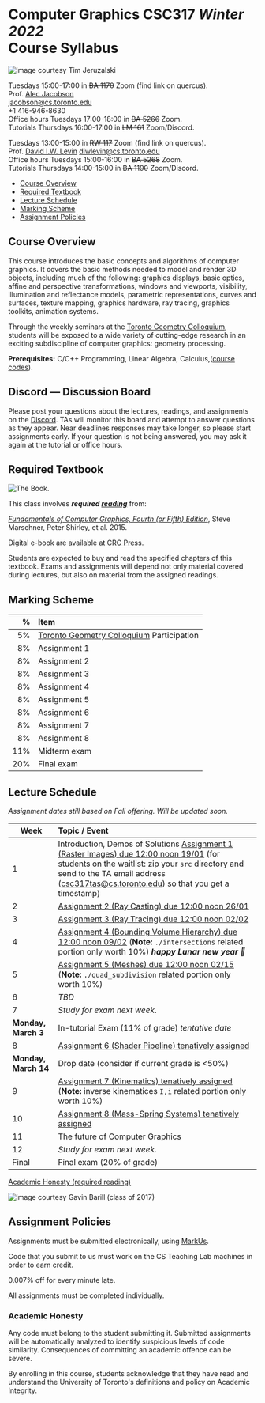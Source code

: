 # Computer Graphics CSC317 _Winter 2022_ <br> Course Syllabus

![_image courtesy Tim Jeruzalski_](images/bunny-rigid-body.gif)

Tuesdays 15:00-17:00 in ~~BA 1170~~ Zoom (find link on quercus).  
Prof. [Alec Jacobson](http://www.cs.toronto.edu/~jacobson/)  
jacobson@cs.toronto.edu  
+1 416-946-8630  
Office hours Tuesdays 17:00-18:00 in ~~BA 5266~~ Zoom.  
Tutorials Thursdays 16:00-17:00 in ~~LM 161~~ Zoom/Discord.

Tuesdays 13:00-15:00 in ~~RW 117~~ Zoom (find link on quercus).  
Prof. [David I.W. Levin](http://142.93.146.228/researchdb/)
diwlevin@cs.toronto.edu      
Office hours Tuesdays 15:00-16:00 in ~~BA 5268~~ Zoom.  
Tutorials Thursdays 14:00-15:00 in ~~BA 1190~~ Zoom/Discord.

- [Course Overview](#courseoverview)
- [Required Textbook](#required-textbook)
- [Lecture Schedule](#lectureschedule)
- [Marking Scheme](#markingscheme)
- [Assignment Policies](#assignmentpolicies)

## Course Overview

This course introduces the basic concepts and algorithms of computer graphics.
It covers the basic methods needed to model and render 3D objects, including
much of the following: graphics displays, basic optics, affine and
perspective transformations, windows and viewports, visibility,
illumination and reflectance models, parametric representations, curves and surfaces, texture mapping, graphics
hardware, ray tracing, graphics toolkits, animation systems.

Through the weekly seminars at the [Toronto Geometry Colloquium](https://toronto-geometry-colloquium.github.io/), students will be exposed to a wide variety of cutting-edge research in an exciting subdiscipline of computer graphics: geometry processing. 

**Prerequisites:** C/C++ Programming, Linear Algebra, Calculus,([course
codes](https://fas.calendar.utoronto.ca/course/csc418h1)).

## Discord — Discussion Board

Please post your questions about the lectures, readings, and assignments on the
[Discord](https://discord.gg/GDeEqqBXMT). TAs will monitor
this board and attempt to answer questions as they appear. Near deadlines
responses may take longer, so please start assignments early. If your question
is not being answered, you may ask it again at the tutorial or office hours.


## Required Textbook

![The Book.](https://www.cs.cornell.edu/~srm/fcg4/K22616_cover-300.jpg)

This class involves  **_required [reading](https://en.wikipedia.org/wiki/Reading)_** from:

[_Fundamentals of Computer Graphics, Fourth (or Fifth)
Edition_](https://www.cs.cornell.edu/~srm/fcg4/), Steve Marschner, Peter Shirley,
et al. 2015.

Digital e-book are available at [CRC
Press](https://www.routledge.com/Fundamentals-of-Computer-Graphics/Marschner-Shirley/p/book/9780367505035).

Students are expected to buy and read the specified chapters of this textbook.
Exams and assignments will depend not only material covered during lectures,
but also on material from the assigned readings.

## Marking Scheme

| % | Item |
| ----: | :-------------- |
| 5% | [Toronto Geometry Colloquium](https://toronto-geometry-colloquium.github.io/) Participation |
| 8% | Assignment 1 | 
| 8% | Assignment 2 | 
| 8% | Assignment 3 | 
| 8% | Assignment 4 | 
| 8% | Assignment 5 | 
| 8% | Assignment 6 | 
| 8% | Assignment 7 | 
| 8% | Assignment 8 | 
| 11% | Midterm exam |
| 20% | Final exam |

## Lecture Schedule

_Assignment dates still based on Fall offering. Will be updated soon._

| Week | Topic / Event |
| ---- | :------------ |
| 1    | Introduction, Demos of Solutions [Assignment 1 (Raster Images) due 12:00 noon 19/01](https://github.com/alecjacobson/computer-graphics-raster-images) (for students on the waitlist: zip your `src` directory and send to the TA email address (csc317tas@cs.toronto.edu) so that you get a timestamp)
| 2    | [Assignment 2 (Ray Casting) due 12:00 noon 26/01](https://github.com/alecjacobson/computer-graphics-ray-casting)
| 3    | [Assignment 3 (Ray Tracing) due 12:00 noon 02/02](https://github.com/alecjacobson/computer-graphics-ray-tracing)
| 4    | [Assignment 4 (Bounding Volume Hierarchy) due 12:00 noon 09/02](https://github.com/alecjacobson/computer-graphics-bounding-volume-hierarchy) (**Note:** `./intersections` related portion only worth 10%) **_happy Lunar new year 🐅_**
| 5    | [Assignment 5 (Meshes) due 12:00 noon 02/15](https://github.com/alecjacobson/computer-graphics-meshes) (**Note:** `./quad_subdivision` related portion only worth 10%) 
| 6    | _TBD_
| 7    | _Study for exam next week_.
| **Monday, March 3** | In-tutorial Exam (11% of grade) _tentative date_
| 8    | [Assignment 6 (Shader Pipeline) tenatively assigned](https://github.com/alecjacobson/computer-graphics-shader-pipeline)
| **Monday, March 14** | Drop date (consider if current grade is <50%)
| 9    | [Assignment 7 (Kinematics) tenatively assigned](https://github.com/alecjacobson/computer-graphics-kinematics) (**Note:** inverse kinematices `I,i` related portion only worth 10%)
| 10   | [Assignment 8 (Mass-Spring Systems) tenatively assigned](https://github.com/alecjacobson/computer-graphics-mass-spring-systems) <!-- Course Evaluations Nov. 20 - Dec 7 --> |
| 11   | The future of Computer Graphics
| 12   | _Study for exam next week_.
| Final | Final exam (20% of grade)

[Academic Honesty (required reading)](#academichonesty)

![_image courtesy Gavin Barill (class of 2017)_](images/gavin-barill-snowglobe.jpg)

## Assignment Policies

Assignments must be submitted electronically, using [MarkUs](https://markus.teach.cs.toronto.edu/2022-01).

Code that you submit to us must work on the CS Teaching Lab machines in order to earn credit.

0.007% off for every minute late.

All assignments must be completed individually.

### Academic Honesty

Any code must belong to the student submitting it. Submitted assignments will
be automatically analyzed to identify suspicious levels of code similarity.
Consequences of committing an academic offence can be severe.

By enrolling in this course, students acknowledge that they have read and understand the University of Toronto's definitions and policy on Academic Integrity. 
